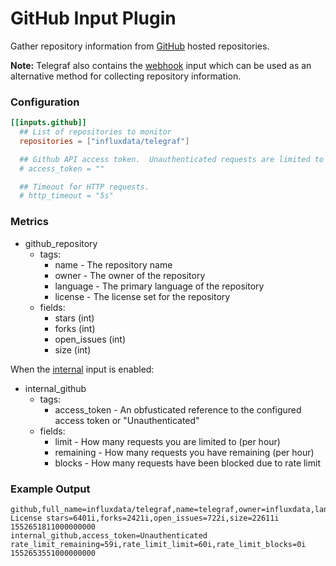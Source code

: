 # GitHub Input Plugin

Gather repository information from [GitHub][] hosted repositories.

**Note:** Telegraf also contains the [webhook][] input which can be used as an
alternative method for collecting repository information.

### Configuration

```toml
[[inputs.github]]
  ## List of repositories to monitor
  repositories = ["influxdata/telegraf"]

  ## Github API access token.  Unauthenticated requests are limited to 60 per hour.
  # access_token = ""

  ## Timeout for HTTP requests.
  # http_timeout = "5s"
```

### Metrics

- github_repository
  - tags:
    - name - The repository name
    - owner - The owner of the repository
    - language - The primary language of the repository
    - license - The license set for the repository
  - fields:
    - stars (int)
    - forks (int)
    - open_issues (int)
    - size (int)

When the [internal][] input is enabled:

+ internal_github
  - tags:
    - access_token - An obfusticated reference to the configured access token or "Unauthenticated"
  - fields:
    - limit - How many requests you are limited to (per hour)
    - remaining - How many requests you have remaining (per hour)
    - blocks - How many requests have been blocked due to rate limit

### Example Output

```
github,full_name=influxdata/telegraf,name=telegraf,owner=influxdata,language=Go,license=MIT\ License stars=6401i,forks=2421i,open_issues=722i,size=22611i 1552651811000000000
internal_github,access_token=Unauthenticated rate_limit_remaining=59i,rate_limit_limit=60i,rate_limit_blocks=0i 1552653551000000000
```

[GitHub]: https://www.github.com
[internal]: /plugins/inputs/internal
[webhook]: /plugins/inputs/webhooks/github
